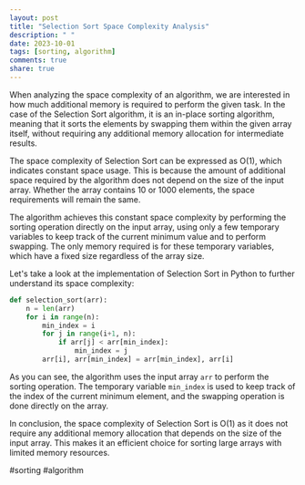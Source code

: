 ```yaml
---
layout: post
title: "Selection Sort Space Complexity Analysis"
description: " "
date: 2023-10-01
tags: [sorting, algorithm]
comments: true
share: true
---
```


When analyzing the space complexity of an algorithm, we are interested in how much additional memory is required to perform the given task. In the case of the Selection Sort algorithm, it is an in-place sorting algorithm, meaning that it sorts the elements by swapping them within the given array itself, without requiring any additional memory allocation for intermediate results.

The space complexity of Selection Sort can be expressed as O(1), which indicates constant space usage. This is because the amount of additional space required by the algorithm does not depend on the size of the input array. Whether the array contains 10 or 1000 elements, the space requirements will remain the same.

The algorithm achieves this constant space complexity by performing the sorting operation directly on the input array, using only a few temporary variables to keep track of the current minimum value and to perform swapping. The only memory required is for these temporary variables, which have a fixed size regardless of the array size.

Let's take a look at the implementation of Selection Sort in Python to further understand its space complexity:

```python
def selection_sort(arr):
    n = len(arr)
    for i in range(n):
        min_index = i
        for j in range(i+1, n):
            if arr[j] < arr[min_index]:
                min_index = j
        arr[i], arr[min_index] = arr[min_index], arr[i]
```

As you can see, the algorithm uses the input array `arr` to perform the sorting operation. The temporary variable `min_index` is used to keep track of the index of the current minimum element, and the swapping operation is done directly on the array.

In conclusion, the space complexity of Selection Sort is O(1) as it does not require any additional memory allocation that depends on the size of the input array. This makes it an efficient choice for sorting large arrays with limited memory resources.

#sorting #algorithm
